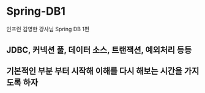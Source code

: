 # Spring-DB1
인프런 김영한 강사님 Spring DB 1편<br>
<h2>JDBC, 커넥션 풀, 데이터 소스, 트랜잭션, 예외처리 등등 <br> <br>기본적인 부분 부터 시작해 이해를 다시 해보는 시간을 가지도록 하자</h2>

